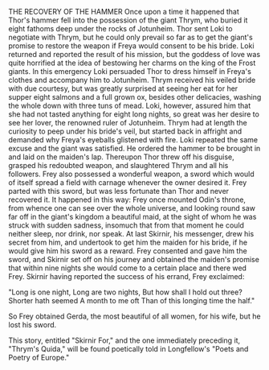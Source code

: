 THE RECOVERY OF THE HAMMER
  Once upon a time it happened that Thor's hammer fell into the
  possession of the giant Thrym, who buried it eight fathoms deep
  under the rocks of Jotunheim. Thor sent Loki to negotiate with
  Thrym, but he could only prevail so far as to get the giant's
  promise to restore the weapon if Freya would consent to be his
  bride. Loki returned and reported the result of his mission, but the
  goddess of love was quite horrified at the idea of bestowing her
  charms on the king of the Frost giants. In this emergency Loki
  persuaded Thor to dress himself in Freya's clothes and accompany him
  to Jotunheim. Thrym received his veiled bride with due courtesy, but
  was greatly surprised at seeing her eat for her supper eight salmons
  and a full grown ox, besides other delicacies, washing the whole
  down with three tuns of mead. Loki, however, assured him that she
  had not tasted anything for eight long nights, so great was her desire
  to see her lover, the renowned ruler of Jotunheim. Thrym had at length
  the curiosity to peep under his bride's veil, but started back in
  affright and demanded why Freya's eyeballs glistened with fire. Loki
  repeated the same excuse and the giant was satisfied. He ordered the
  hammer to be brought in and laid on the maiden's lap. Thereupon Thor
  threw off his disguise, grasped his redoubted weapon, and
  slaughtered Thrym and all his followers.
  Frey also possessed a wonderful weapon, a sword which would of
  itself spread a field with carnage whenever the owner desired it. Frey
  parted with this sword, but was less fortunate than Thor and never
  recovered it. It happened in this way: Frey once mounted Odin's
  throne, from whence one can see over the whole universe, and looking
  round saw far off in the giant's kingdom a beautiful maid, at the
  sight of whom he was struck with sudden sadness, insomuch that from
  that moment he could neither sleep, nor drink, nor speak. At last
  Skirnir, his messenger, drew his secret from him, and undertook to get
  him the maiden for his bride, if he would give him his sword as a
  reward. Frey consented and gave him the sword, and Skirnir set off
  on his journey and obtained the maiden's promise that within nine
  nights she would come to a certain place and there wed Frey. Skirnir
  having reported the success of his errand, Frey exclaimed:

  "Long is one night,
  Long are two nights,
  But how shall I hold out three?
  Shorter hath seemed
  A month to me oft
  Than of this longing time the half."

  So Frey obtained Gerda, the most beautiful of all women, for his
  wife, but he lost his sword.

  This story, entitled "Skirnir For," and the one immediately
  preceding it, "Thrym's Quida," will be found poetically told in
  Longfellow's "Poets and Poetry of Europe."
